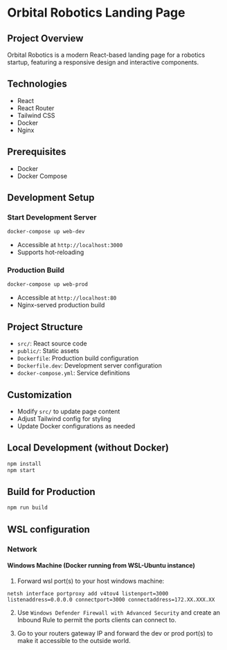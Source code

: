 # Orbital Robotics Landing Page

## Project Overview
Orbital Robotics is a modern React-based landing page for a robotics startup, featuring a responsive design and interactive components.

## Technologies
- React
- React Router
- Tailwind CSS
- Docker
- Nginx

## Prerequisites
- Docker
- Docker Compose

## Development Setup

### Start Development Server
```bash
docker-compose up web-dev
```
- Accessible at `http://localhost:3000`
- Supports hot-reloading

### Production Build
```bash
docker-compose up web-prod
```
- Accessible at `http://localhost:80`
- Nginx-served production build

## Project Structure
- `src/`: React source code
- `public/`: Static assets
- `Dockerfile`: Production build configuration
- `Dockerfile.dev`: Development server configuration
- `docker-compose.yml`: Service definitions

## Customization
- Modify `src/` to update page content
- Adjust Tailwind config for styling
- Update Docker configurations as needed

## Local Development (without Docker)
```bash
npm install
npm start
```

## Build for Production
```bash
npm run build
```

## WSL configuration

### Network

#### Windows Machine (Docker running from WSL-Ubuntu instance)

1) Forward wsl port(s) to your host windows machine:

`netsh interface portproxy add v4tov4 listenport=3000 listenaddress=0.0.0.0 connectport=3000 connectaddress=172.XX.XXX.XX`

2) Use `Windows Defender Firewall with Advanced Security` and create an Inbound Rule to permit the ports clients can connect to.

3) Go to your routers gateway IP and forward the dev or prod port(s) to make it accessible to the outside world.